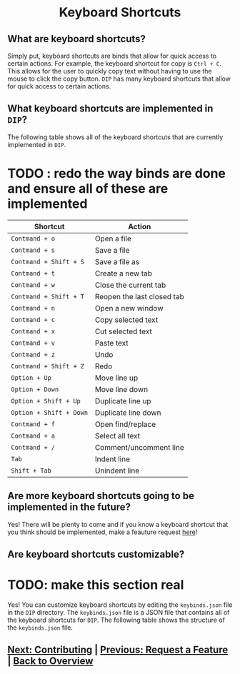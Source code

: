 <h1 align="center">Keyboard Shortcuts</h1>

## What are keyboard shortcuts?

Simply put, keyboard shortcuts are binds that allow for quick access to certain actions. For example, the keyboard shortcut for copy is `Ctrl + C`. This allows for the user to quickly copy text without having to use the mouse to click the copy button. `DIP` has many keyboard shortcuts that allow for quick access to certain actions. 

## What keyboard shortcuts are implemented in `DIP`?

The following table shows all of the keyboard shortcuts that are currently implemented in `DIP`.
# TODO : redo the way binds are done and ensure all of these are implemented

| Shortcut | Action |
| -------- | ------ |
| `Contmand + o` | Open a file |
| `Contmand + s` | Save a file |
| `Contmand + Shift + S` | Save a file as |
| `Contmand + t` | Create a new tab |
| `Contmand + w` | Close the current tab |
| `Contmand + Shift + T` | Reopen the last closed tab |
| `Contmand + n` | Open a new window |
| `Contmand + c` | Copy selected text |
| `Contmand + x` | Cut selected text |
| `Contmand + v` | Paste text |
| `Contmand + z` | Undo |
| `Contmand + Shift + Z` | Redo |
| `Option + Up` | Move line up |
| `Option + Down` | Move line down |
| `Option + Shift + Up` | Duplicate line up |           
| `Option + Shift + Down` | Duplicate line down |
| `Contmand + f` | Open find/replace |
| `Contmand + a` | Select all text |
| `Contmand + /` | Comment/uncomment line |
| `Tab` | Indent line |
| `Shift + Tab` | Unindent line |

## Are more keyboard shortcuts going to be implemented in the future?

Yes! There will be plenty to come and if you know a keyboard shortcut that you think should be implemented, make a feauture request [here](feature-request.md)!

## Are keyboard shortcuts customizable?
# TODO: make this section real
Yes! You can customize keyboard shortcuts by editing the `keybinds.json` file in the `DIP` directory. The `keybinds.json` file is a JSON file that contains all of the keyboard shortcuts for `DIP`. The following table shows the structure of the `keybinds.json` file.


## [Next: Contributing](contributing.md) | [Previous: Request a Feature](feature-request.md) | [Back to Overview](./overview.md)